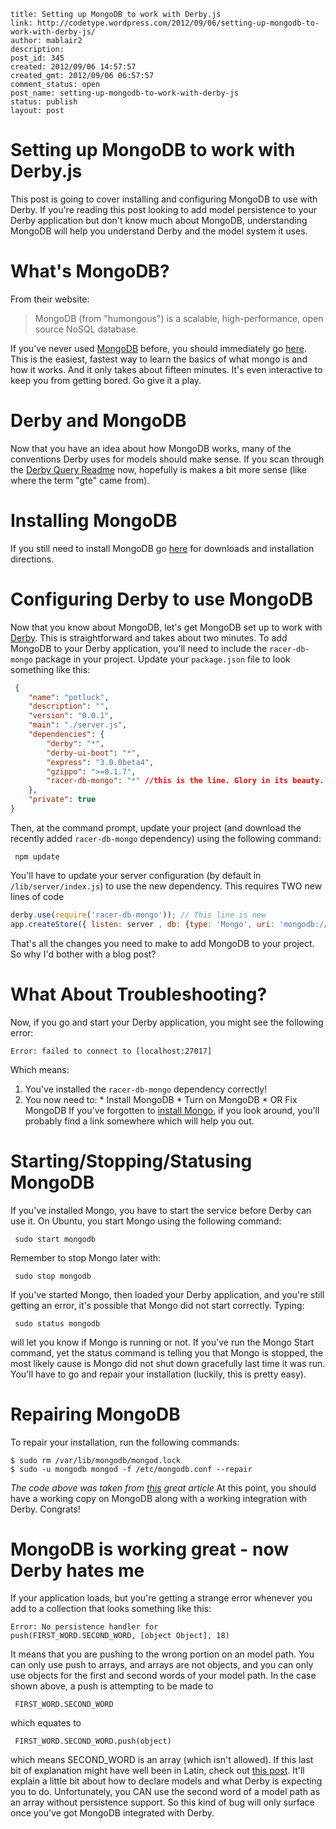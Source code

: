 ```
title: Setting up MongoDB to work with Derby.js
link: http://codetype.wordpress.com/2012/09/06/setting-up-mongodb-to-work-with-derby-js/
author: mablair2
description:
post_id: 345
created: 2012/09/06 14:57:57
created_gmt: 2012/09/06 06:57:57
comment_status: open
post_name: setting-up-mongodb-to-work-with-derby-js
status: publish
layout: post
```

# Setting up MongoDB to work with Derby.js

This post is going to cover installing and configuring MongoDB to use with Derby. If you're reading this post looking to add model persistence to your Derby application but don't know much about MongoDB, understanding MongoDB will help you understand Derby and the model system it uses.

# What's MongoDB?

From their website:

> MongoDB (from "humongous") is a scalable, high-performance, open source NoSQL database.

If you've never used [MongoDB](http://www.mongodb.org/) before, you should immediately go [here](http://try.mongodb.org/). This is the easiest, fastest way to learn the basics of what mongo is and how it works. And it only takes about fifteen minutes. It's even interactive to keep you from getting bored. Go give it a play.

# Derby and MongoDB

Now that you have an idea about how MongoDB works, many of the conventions Derby uses for models should make sense. If you scan through the [Derby Query Readme](https://github.com/codeparty/racer/blob/master/src/descriptor/query/README.md) now, hopefully is makes a bit more sense (like where the term "gte" came from).

# Installing MongoDB

If you still need to install MongoDB go [here](http://www.mongodb.org/display/DOCS/Quickstart) for downloads and installation directions.

# Configuring Derby to use MongoDB

Now that you know about MongoDB, let's get MongoDB set up to work with [Derby](http://derbyjs.com/). This is straightforward and takes about two minutes. To add MongoDB to your Derby application, you'll need to include the `racer-db-mongo` package in your project. Update your `package.json` file to look something like this:
``` json
 {
    "name": "potluck",
    "description": "",
    "version": "0.0.1",
    "main": "./server.js",
    "dependencies": {
        "derby": "*",
        "derby-ui-boot": "*",
        "express": "3.0.0beta4",
        "gzippo": ">=0.1.7",
        "racer-db-mongo": "*" //this is the line. Glory in its beauty.
    },
    "private": true
}
```

Then, at the command prompt, update your project (and download the recently added `racer-db-mongo` dependency) using the following command:

     npm update

You'll have to update your server configuration (by default in `/lib/server/index.js`) to use the new dependency. This requires TWO new lines of code
``` js
derby.use(require('racer-db-mongo')); // This line is new
app.createStore({ listen: server , db: {type: 'Mongo', uri: 'mongodb://localhost/database'} /* This line is new */ });
```

That's all the changes you need to make to add MongoDB to your project. So why I'd bother with a blog post?

# What About Troubleshooting?

Now, if you go and start your Derby application, you might see the following error:

    Error: failed to connect to [localhost:27017]

Which means:

  1. You've installed the `racer-db-mongo` dependency correctly!
  2. You now need to:
    * Install MongoDB
    * Turn on MongoDB
    * OR Fix MongoDB
If you've forgotten to [install Mongo](http://www.mongodb.org/display/DOCS/Quickstart), if you look around, you'll probably find a link somewhere which will help you out.

# Starting/Stopping/Statusing MongoDB

If you've installed Mongo, you have to start the service before Derby can use it. On Ubuntu, you start Mongo using the following command:

     sudo start mongodb

Remember to stop Mongo later with:

     sudo stop mongodb

If you've started Mongo, then loaded your Derby application, and you're still getting an error, it's possible that Mongo did not start correctly. Typing:

     sudo status mongodb

will let you know if Mongo is running or not. If you've run the Mongo Start command, yet the status command is telling you that Mongo is stopped, the most likely cause is Mongo did not shut down gracefully last time it was run. You'll have to go and repair your installation (luckily, this is pretty easy).

# Repairing MongoDB

To repair your installation, run the following commands:

    $ sudo rm /var/lib/mongodb/mongod.lock
    $ sudo -u mongodb mongod -f /etc/mongodb.conf --repair

_The code above was taken from [this](http://blog.brianbuikema.com/2011/01/mongodb-ubunto-overview-installation-setup-dev-python-2/) great article_ At this point, you should have a working copy on MongoDB along with a working integration with Derby. Congrats!

# MongoDB is working great - now Derby hates me

If your application loads, but you're getting a strange error whenever you add to a collection that looks something like this:

    Error: No persistence handler for
    push(FIRST_WORD.SECOND_WORD, [object Object], 18)

It means that you are pushing to the wrong portion on an model path. You can only use push to arrays, and arrays are not objects, and you can only use objects for the first and second words of your model path. In the case shown above, a push is attempting to be made to

     FIRST_WORD.SECOND_WORD

which equates to

     FIRST_WORD.SECOND_WORD.push(object)

which means SECOND_WORD is an array (which isn't allowed). If this last bit of explanation might have well been in Latin, check out [this post](/posts/20120722-derby-js-playing-with-models). It'll explain a little bit about how to declare models and what Derby is expecting you to do. Unfortunately, you CAN use the second word of a model path as an array without persistence support. So this kind of bug will only surface once you've got MongoDB integrated with Derby.